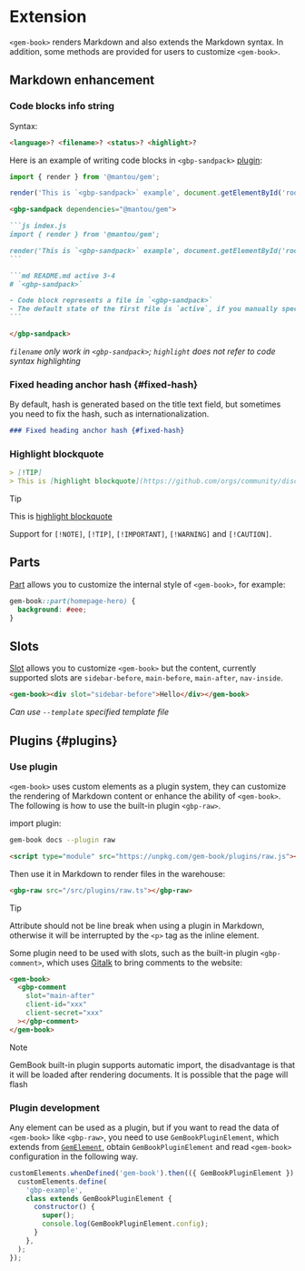 # Extension

`<gem-book>` renders Markdown and also extends the Markdown syntax. In addition, some methods are provided for users to customize `<gem-book>`.

## Markdown enhancement

### Code blocks info string

Syntax:

```md
<language>? <filename>? <status>? <highlight>?
```

Here is an example of writing code blocks in `<gbp-sandpack>` [plugin](#plugins):

<gbp-sandpack dependencies="@mantou/gem">

```js index.js
import { render } from '@mantou/gem';

render('This is `<gbp-sandpack>` example', document.getElementById('root'));
```

````md README.md active 12-13
<gbp-sandpack dependencies="@mantou/gem">

```js index.js
import { render } from '@mantou/gem';

render('This is `<gbp-sandpack>` example', document.getElementById('root'));
```

```md README.md active 3-4
# `<gbp-sandpack>`

- Code block represents a file in `<gbp-sandpack>`
- The default state of the first file is `active`, if you manually specify the state, you must write the filename
```

</gbp-sandpack>
````

</gbp-sandpack>

_`filename` only work in `<gbp-sandpack>`; `highlight` does not refer to code syntax highlighting_

### Fixed heading anchor hash {#fixed-hash}

By default, hash is generated based on the title text field, but sometimes you need to fix the hash, such as internationalization.

```md
### Fixed heading anchor hash {#fixed-hash}
```

### Highlight blockquote

```md
> [!TIP]
> This is [highlight blockquote](https://github.com/orgs/community/discussions/16925)
```

> [!TIP]
> This is [highlight blockquote](https://github.com/orgs/community/discussions/16925)

Support for `[!NOTE]`, `[!TIP]`, `[!IMPORTANT]`, `[!WARNING]` and `[!CAUTION]`.

## Parts

[Part](https://developer.mozilla.org/en-US/docs/Web/HTML/Global_attributes/part) allows you to customize the internal style of `<gem-book>`, for example:

```css
gem-book::part(homepage-hero) {
  background: #eee;
}
```

## Slots

[Slot](https://developer.mozilla.org/en-US/docs/Web/HTML/Global_attributes/slot) allows you to customize `<gem-book>` but the content, currently supported slots are `sidebar-before`, `main-before`, `main-after`, `nav-inside`.

```html
<gem-book><div slot="sidebar-before">Hello</div></gem-book>
```

_Can use `--template` specified template file_

## Plugins {#plugins}

### Use plugin

`<gem-book>` uses custom elements as a plugin system, they can customize the rendering of Markdown content or enhance the ability of `<gem-book>`. The following is how to use the built-in plugin `<gbp-raw>`.

import plugin:

<gbp-code-group>

```bash CLI
gem-book docs --plugin raw
```

```html HTML
<script type="module" src="https://unpkg.com/gem-book/plugins/raw.js"></script>
```

</gbp-code-group>

Then use it in Markdown to render files in the warehouse:

```md
<gbp-raw src="/src/plugins/raw.ts"></gbp-raw>
```

> [!TIP]
> Attribute should not be line break when using a plugin in Markdown,
> otherwise it will be interrupted by the `<p>` tag as the inline element.

Some plugin need to be used with slots, such as the built-in plugin `<gbp-comment>`, which uses [Gitalk](https://github.com/gitalk/gitalk) to bring comments to the website:

```html
<gem-book>
  <gbp-comment
    slot="main-after"
    client-id="xxx"
    client-secret="xxx"
  ></gbp-comment>
</gem-book>
```

> [!NOTE]
> GemBook built-in plugin supports automatic import,
> the disadvantage is that it will be loaded after rendering documents. It is possible that the page will flash

### Plugin development

Any element can be used as a plugin, but if you want to read the data of `<gem-book>` like `<gbp-raw>`, you need to use `GemBookPluginElement`, which extends from [`GemElement`](https://gemjs.org/api/), obtain `GemBookPluginElement` and read `<gem-book>` configuration in the following way.

```js
customElements.whenDefined('gem-book').then(({ GemBookPluginElement }) => {
  customElements.define(
    'gbp-example',
    class extends GemBookPluginElement {
      constructor() {
        super();
        console.log(GemBookPluginElement.config);
      }
    },
  );
});
```
